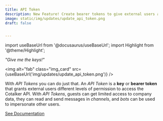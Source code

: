 ```yaml
---
title: API Token
description: New Feature! Create bearer tokens to give external users access to Cotalker's API tools.
image: static/img/updates/update_api_token.png
draft: false


---
```


import useBaseUrl from '@docusaurus/useBaseUrl'; 
import Highlight from '@theme/Highlight';


<div className="align-center">
<div class="card">
<div class="card__header">

<span className="hero__subtitle"><em>"Give me the keys!"</em></span>

</div>
<div class="card__image">

<img alt="fab" class="img_card" src={useBaseUrl('img/updates/update_api_token.png')} />
<br/>

</div>
<div class="card__body">

With _API Tokens_ you can do just that. An _API Token_ is a **key** or **bearer token** that grants external users different levels of permission to access the Cotalker API. With _API Tokens_, guests can get limited access to company data, they can read and send messages in _channels_, and _bots_ can be used to impersonate other users.

</div>
<div className="card__footer text-center align-padding-center">

<a className="button button--info button--block" href="/docs/documentation/admin/admin_token">See Documentation</a>
<br/>

</div>
</div>

</div>
